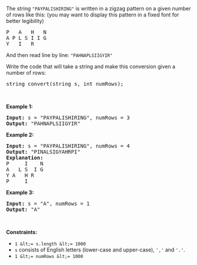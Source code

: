 The string `` "PAYPALISHIRING" `` is written in a zigzag pattern on a given number of rows like this: (you may want to display this pattern in a fixed font for better legibility)

<pre>
P   A   H   N
A P L S I I G
Y   I   R
</pre>

And then read line by line: `` "PAHNAPLSIIGYIR" ``

Write the code that will take a string and make this conversion given a number of rows:

<pre>
string convert(string s, int numRows);
</pre>

&nbsp;

__Example 1:__

<pre>
<strong>Input:</strong> s = "PAYPALISHIRING", numRows = 3
<strong>Output:</strong> "PAHNAPLSIIGYIR"
</pre>

__Example 2:__

<pre>
<strong>Input:</strong> s = "PAYPALISHIRING", numRows = 4
<strong>Output:</strong> "PINALSIGYAHRPI"
<strong>Explanation:</strong>
P     I    N
A   L S  I G
Y A   H R
P     I
</pre>

__Example 3:__

<pre>
<strong>Input:</strong> s = "A", numRows = 1
<strong>Output:</strong> "A"
</pre>

&nbsp;

__Constraints:__

*   `` 1 &lt;= s.length &lt;= 1000 ``
*   `` s `` consists of English letters (lower-case and upper-case), `` ',' `` and `` '.' ``.
*   `` 1 &lt;= numRows &lt;= 1000 ``